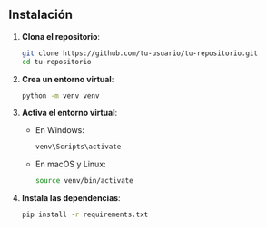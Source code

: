 ## Instalación

1. **Clona el repositorio**:
    ```sh
    git clone https://github.com/tu-usuario/tu-repositorio.git
    cd tu-repositorio
    ```

2. **Crea un entorno virtual**:
    ```sh
    python -m venv venv
    ```

3. **Activa el entorno virtual**:
    - En Windows:
        ```sh
        venv\Scripts\activate
        ```
    - En macOS y Linux:
        ```sh
        source venv/bin/activate
        ```

4. **Instala las dependencias**:
    ```sh
    pip install -r requirements.txt
    ```
